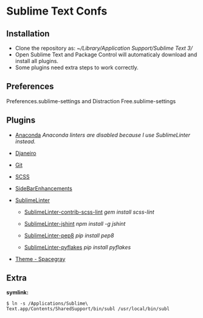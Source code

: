 # Sublime Text Confs

## Installation
- Clone the repository as: *~/Library/Application Support/Sublime Text 3/*
- Open Sublime Text and Package Control will automaticaly download and install all plugins.
- Some plugins need extra steps to work correctly.

## Preferences
Preferences.sublime-settings and Distraction Free.sublime-settings

## Plugins

* [Anaconda](https://github.com/DamnWidget/anaconda)
  *Anaconda linters are disabled because I use SublimeLinter instead.*

* [Djaneiro](https://github.com/squ1b3r/Djaneiro)

* [Git](https://github.com/kemayo/sublime-text-git)

* [SCSS](https://github.com/MarioRicalde/SCSS.tmbundle)

* [SideBarEnhancements](https://github.com/titoBouzout/SideBarEnhancements)

* [SublimeLinter](https://github.com/SublimeLinter/SublimeLinter3)

    * [SublimeLinter-contrib-scss-lint](https://github.com/attenzione/SublimeLinter-scss-lint)
      *gem install scss-lint*

    * [SublimeLinter-jshint](https://github.com/SublimeLinter/SublimeLinter-jshint)
      *npm install -g jshint*

    * [SublimeLinter-pep8](https://github.com/SublimeLinter/SublimeLinter-pep8)
      *pip install pep8*

    * [SublimeLinter-pyflakes](https://github.com/SublimeLinter/SublimeLinter-pyflakes)
      *pip install pyflakes*

* [Theme - Spacegray](https://github.com/kkga/spacegray)

## Extra
**symlink:**
```
$ ln -s /Applications/Sublime\ Text.app/Contents/SharedSupport/bin/subl /usr/local/bin/subl
```
